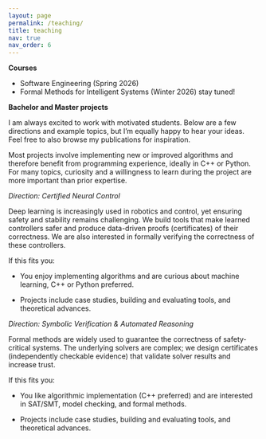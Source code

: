 ```yaml
---
layout: page
permalink: /teaching/
title: teaching
nav: true
nav_order: 6
---
```


**Courses**
- Software Engineering (Spring 2026)
- Formal Methods for Intelligent Systems (Winter 2026) stay tuned!

**Bachelor and Master projects**

I am always excited to work with motivated students. Below are a few directions and example topics, but I’m equally happy to hear your ideas. Feel free to also browse my publications for inspiration.

Most projects involve implementing new or improved algorithms and therefore benefit from programming experience, ideally in C++ or Python. For many topics, curiosity and a willingness to learn during the project are more important than prior expertise.

*Direction: Certified Neural Control*

Deep learning is increasingly used in robotics and control, yet ensuring safety and stability remains challenging. We build tools that make learned controllers safer and produce data-driven proofs (certificates) of their correctness. We are also interested in formally verifying the correctness of these controllers.

If this fits you:

- You enjoy implementing algorithms and are curious about machine learning, C++ or Python preferred.

- Projects include case studies, building and evaluating tools, and theoretical advances.

*Direction: Symbolic Verification & Automated Reasoning*

Formal methods are widely used to guarantee the correctness of safety-critical systems. The underlying solvers are complex; we design certificates (independently checkable evidence) that validate solver results and increase trust.

If this fits you:

- You like algorithmic implementation (C++ preferred) and are interested in SAT/SMT, model checking, and formal methods.

- Projects include case studies, building and evaluating tools, and theoretical advances.


